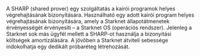 A SHARP (shared prover) egy szolgáltatás a kairói programok helyes végrehajtásának bizonyítására. Használható egy adott kairói program helyes végrehajtásának bizonyítására, amely a Starknet állapotátmenetek érvényességét érvényesíti – a Starknet OS (operációs rendszer). Jelenleg a Starknet sok más ügyfél mellett a SHARP-ot használja a bizonyítási költségek amortizálására. A jövőben a Starknet átviteli sebessége indokolhatja egy dedikált próbaréteg létrehozását.